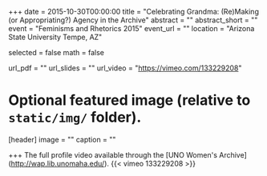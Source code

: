 +++
date = 2015-10-30T00:00:00
title = "Celebrating Grandma: (Re)Making (or Appropriating?) Agency in the Archive"
abstract = ""
abstract_short = ""
event = "Feminisms and Rhetorics 2015"
event_url = ""
location = "Arizona State University Tempe, AZ"

selected = false
math = false

url_pdf = ""
url_slides = ""
url_video = "https://vimeo.com/133229208"

# Optional featured image (relative to `static/img/` folder).
[header]
image = ""
caption = ""

+++
The full profile video available through the [UNO Women's Archive] (http://wap.lib.unomaha.edu/).
{{< vimeo 133229208 >}}
